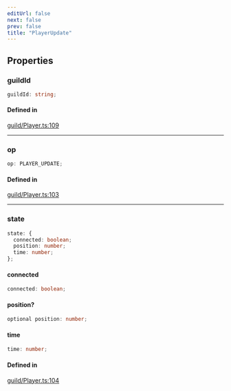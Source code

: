 ```yaml
---
editUrl: false
next: false
prev: false
title: "PlayerUpdate"
---
```


## Properties

<a id="guildid" name="guildid"></a>

### guildId

```ts
guildId: string;
```

#### Defined in

[guild/Player.ts:109](https://github.com/shipgirlproject/shoukaku/blob/761f40f7c0b54473070fa1c40602d1504a8bf167/src/guild/Player.ts#L109)

***

<a id="op" name="op"></a>

### op

```ts
op: PLAYER_UPDATE;
```

#### Defined in

[guild/Player.ts:103](https://github.com/shipgirlproject/shoukaku/blob/761f40f7c0b54473070fa1c40602d1504a8bf167/src/guild/Player.ts#L103)

***

<a id="state" name="state"></a>

### state

```ts
state: {
  connected: boolean;
  position: number;
  time: number;
};
```

<a id="connected" name="connected"></a>

#### connected

```ts
connected: boolean;
```

<a id="position" name="position"></a>

#### position?

```ts
optional position: number;
```

<a id="time" name="time"></a>

#### time

```ts
time: number;
```

#### Defined in

[guild/Player.ts:104](https://github.com/shipgirlproject/shoukaku/blob/761f40f7c0b54473070fa1c40602d1504a8bf167/src/guild/Player.ts#L104)
